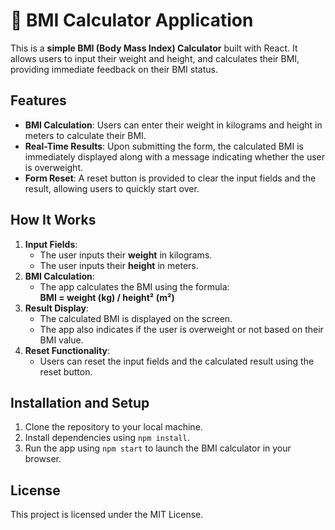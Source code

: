 # 🧮 BMI Calculator Application

This is a **simple BMI (Body Mass Index) Calculator** built with React. It allows users to input their weight and height, and calculates their BMI, providing immediate feedback on their BMI status.

## Features

- **BMI Calculation**: Users can enter their weight in kilograms and height in meters to calculate their BMI.
- **Real-Time Results**: Upon submitting the form, the calculated BMI is immediately displayed along with a message indicating whether the user is overweight.
- **Form Reset**: A reset button is provided to clear the input fields and the result, allowing users to quickly start over.
  
## How It Works

1. **Input Fields**: 
   - The user inputs their **weight** in kilograms.
   - The user inputs their **height** in meters.
2. **BMI Calculation**:
   - The app calculates the BMI using the formula:  
     **BMI = weight (kg) / height² (m²)**
3. **Result Display**: 
   - The calculated BMI is displayed on the screen.
   - The app also indicates if the user is overweight or not based on their BMI value.
4. **Reset Functionality**: 
   - Users can reset the input fields and the calculated result using the reset button.

## Installation and Setup

1. Clone the repository to your local machine.
2. Install dependencies using `npm install`.
3. Run the app using `npm start` to launch the BMI calculator in your browser.

## License

This project is licensed under the MIT License.

